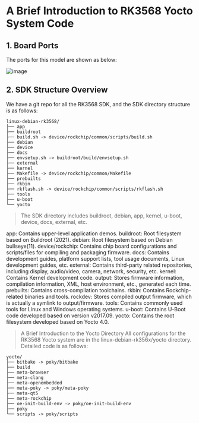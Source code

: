 # A Brief Introduction to RK3568 Yocto System Code
## 1. Board Ports
The ports for this model are shown as below:

![image](https://github.com/simongiec/SOLUTION-3568yocto/assets/169290270/7c32f439-205c-4491-9482-1b32a9237c67)


## 2. SDK Structure Overview
We have a git repo for all the RK3568 SDK, and the SDK directory structure is as follows:

```
linux-debian-rk3568/
├── app
├── buildroot
├── build.sh -> device/rockchip/common/scripts/build.sh
├── debian
├── device
├── docs
├── envsetup.sh -> buildroot/build/envsetup.sh
├── external
├── kernel
├── Makefile -> device/rockchip/common/Makefile
├── prebuilts
├── rkbin
├── rkflash.sh -> device/rockchip/common/scripts/rkflash.sh
├── tools
├── u-boot
└── yocto

```

>  The SDK directory includes buildroot, debian, app, kernel, u-boot, device, docs, external, etc.

app:               Contains upper-level application demos.
buildroot:         Root filesystem based on Buildroot (2021).
debian:            Root filesystem based on Debian bullseye(11).
device/rockchip:   Contains chip board configurations and scripts/files for compiling and packaging firmware.
docs:              Contains development guides, platform support lists, tool usage documents, Linux development guides, etc.
external:          Contains third-party related repositories, including display, audio/video, camera, network, security, etc.
kernel:            Contains Kernel development code.
output:            Stores firmware information, compilation information, XML, host environment, etc., generated each time.
prebuilts:         Contains cross-compilation toolchains.
rkbin:             Contains Rockchip-related binaries and tools.
rockdev:           Stores compiled output firmware, which is actually a symlink to output/firmware.
tools:             Contains commonly used tools for Linux and Windows operating systems.
u-boot:            Contains U-Boot code developed based on version v2017.09.
yocto:             Contains the root filesystem developed based on Yocto 4.0.

>  A Brief Introduction to the Yocto Directory
All configurations for the RK3568 Yocto system are in the linux-debian-rk356x/yocto directory. Detailed code is as follows:

```
yocto/
├── bitbake -> poky/bitbake
├── build
├── meta-browser
├── meta-clang
├── meta-openembedded
├── meta-poky -> poky/meta-poky
├── meta-qt5
├── meta-rockchip
├── oe-init-build-env -> poky/oe-init-build-env
├── poky
└── scripts -> poky/scripts 

```

